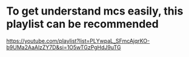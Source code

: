 
# To get understand mcs easily, this playlist can be recommended
 https://youtube.com/playlist?list=PLYwpaL_SFmcAjqrKO-b9UMa2AaAlzZY7D&si=1O5wTGzPgHdJ9uTG


